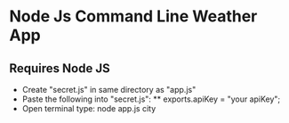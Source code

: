 # Node Js Command Line Weather App
## Requires Node JS

* Create "secret.js" in same directory as "app.js"
* Paste the following into "secret.js":
** exports.apiKey = "your apiKey";
* Open terminal type: node app.js city
